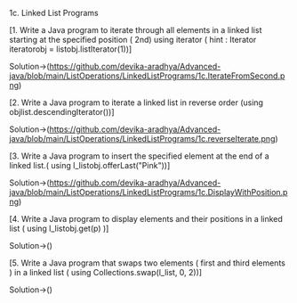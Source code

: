 1c. Linked List Programs


[1. Write a Java program to iterate through all elements in a linked list starting at the
specified position ( 2nd) using iterator ( hint : Iterator iteratorobj = listobj.listIterator(1))]

Solution->(https://github.com/devika-aradhya/Advanced-java/blob/main/ListOperations/LinkedListPrograms/1c.IterateFromSecond.png)


[2. Write a Java program to iterate a linked list in reverse order (using
objlist.descendingIterator())]

Solution->(https://github.com/devika-aradhya/Advanced-java/blob/main/ListOperations/LinkedListPrograms/1c.reverseIterate.png)


[3. Write a Java program to insert the specified element at the end of a linked list.( using
l_listobj.offerLast("Pink"))]

Solution->(https://github.com/devika-aradhya/Advanced-java/blob/main/ListOperations/LinkedListPrograms/1c.DisplayWithPosition.png)


[4. Write a Java program to display elements and their positions in a linked list ( using
l_listobj.get(p) )]

Solution->()


[5. Write a Java program that swaps two elements ( first and third elements ) in a linked list ( using
Collections.swap(l_list, 0, 2))]

Solution->()
